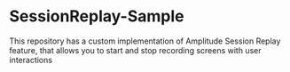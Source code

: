 # SessionReplay-Sample
This repository has a custom implementation of Amplitude Session Replay feature, that allows you to start and stop recording screens with user interactions
